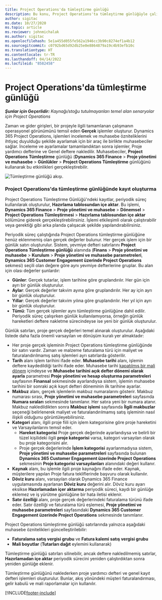 ```yaml
---
title: Project Operations'da tümleştirme günlüğü
description: Bu konu, Project Operations'ta tümleştirme günlüğüyle çalışma hakkında bilgi sağlar.
author: sigitac
ms.date: 10/27/2020
ms.topic: article
ms.reviewer: johnmichalak
ms.author: sigitac
ms.openlocfilehash: 5e1a455d055fe562a1946cc3b90c8274ef1a4b12
ms.sourcegitcommit: c0792bd65d92db25e0e8864879a19c4b93efb10c
ms.translationtype: HT
ms.contentlocale: tr-TR
ms.lasthandoff: 04/14/2022
ms.locfileid: "8582458"
---
```

# <a name="integration-journal-in-project-operations"></a>Project Operations'da tümleştirme günlüğü

_**Şunlar için Geçerlidir:** Kaynağı/stoğu tutulmayanları temel alan senaryolar için Project Operations_

Zaman ve gider girişleri, bir projeyle ilgili tamamlanan çalışmanın operasyonel görünümünü temsil eden **Gerçek** işlemler oluşturur. Dynamics 365 Project Operations, işlemleri incelemek ve muhasebe özniteliklerini ihtiyaç duyulduğu şekilde ayarlamak için bir araç ile birlikte muhasebeciler sağlar. İnceleme ve ayarlamalar tamamlandıktan sonra işlemler, Proje yardımcı defterine ve Genel deftere nakledilir. Muhasebeciler, **Project Operations Tümleştirme** günlüğü (**Dynamics 365 Finance** > **Proje yönetimi ve muhasebe** > **Günlükler** > **Project Operations Tümleştirme** günlüğünü kullanarak bu etkinlikleri gerçekleştirebilir.

![Tümleştirme günlüğü akışı.](./media/IntegrationJournal.png)

### <a name="create-records-in-the-project-operations-integration-journal"></a>Project Operations'da tümleştirme günlüğünde kayıt oluşturma

Project Operations Tümleştirme Günlüğü'ndeki kayıtlar, periyodik süreç kullanılarak oluşturulur, **Hazırlama tablosundan içe aktar**. Bu işlemi, **Dynamics 365 Finance** > **Proje yönetimi ve muhasebe** > **Dönemsel** > **Project Operations Tümleştirmesi** > **Hazırlama tablosundan içe aktar** bölümüne giderek gerçekleştirebilirsiniz. İşlemi etkileşimli olarak çalıştırabilir veya gerektiği gibi arka planda çalışacak şekilde yapılandırabilirsiniz.

Periyodik süreç çalıştığında Project Operations tümleştirme günlüğüne henüz eklenmemiş olan gerçek değerler bulunur. Her gerçek işlem için bir günlük satırı oluşturulur.
Sistem, yevmiye defteri satırlarını **Project Operations Tümleştirme günlüğü** alanında (**Finans** > **Proje yönetimi ve muhasebe** > **Kurulum** > **Proje yönetimi ve muhasebe parametreleri**, **Dynamics 365 Customer Engagement üzerinde Project Operations** sekmesi) seçili olan değere göre aynı yevmiye defterlerine gruplar. Bu alan için olası değerler şunlardır:

  - **Günler**: Gerçek tutarlar, işlem tarihine göre gruplandırılır. Her gün için ayrı bir günlük oluşturulur.
  - **Aylar**: Gerçek değerler takvim ayına göre gruplandırılır. Her ay için ayrı bir günlük oluşturulur.
  - **Yıllar**: Gerçek değerler takvim yılına göre gruplandırılır. Her yıl için ayrı bir günlük oluşturulur.
  - **Tümü**: Tüm gerçek işlemler aynı tümleştirme günlüğüne dahil edilir. Periyodik süreç çalışırken günlük kullanılamıyorsa, örneğin günlük hareketleri deftere nakletme sürecindeyse ise yeni bir günlük oluşturulur.

Günlük satırları, proje gerçek değerleri temel alınarak oluşturulur. Aşağıdaki listede daha fazla önemli varsayılan ve dönüşüm kuralı yer almaktadır:

  - Her proje gerçek işleminin Project Operations tümleştirme günlüğünde bir satırı vardır. Zaman ve malzeme faturalama türü için maliyet ve faturalandırılmamış satış işlemleri ayrı satırlarda gösterilir.
  - **Tarih** alanı işlem tarihini ifade eder. **Muhasebe tarihi** alanı, işlemin deftere kaydedildiği tarihi ifade eder. Muhasebe tarihi [kapatılmış bir mali dönem](/dynamics365/finance/general-ledger/close-general-ledger-at-period-end) içindeyse ve **Muhasebe tarihini açık defter dönemi olarak ayarla** parametresi **Proje yönetimi ve hesap oluşturma parametreleri** sayfasının **Finansal** sekmesinde ayarlandıysa sistem, işlemin muhasebe tarihini bir sonraki açık kayıt defteri döneminin ilk tarihine ayarlar.
  - **Makbuz** alanı, gerçek işlemlerin makbuz numaralarını gösterir. Makbuz numarası sırası, **Proje yönetimi ve muhasebe parametreleri** sayfasında **Numara sıraları** sekmesinde tanımlanır. Her satıra yeni bir numara atanır. Makbuz nakledildikten sonra **Makbuz işlemi** sayfasında **İlgili makbuzlar** seçeneği belirlenerek maliyet ve faturalandırılmamış satış işleminin nasıl ilişkili olduğunu görüntüleyebilirsiniz.
  - **Kategori** alanı, ilgili proje fiili için işlem kategorisine göre proje hareketini ve Varsayılanlarını temsil eder.
    - **Hareket kategorisi** Proje gerçek değerinde ayarlandıysa ve belirli bir tüzel kişilideki ilgili **proje kategorisi** varsa, kategori varsayılan olarak bu proje kategorisini alır.
    - Proje gerçek değerlerinde **İşlem kategorisi** ayarlanmadıysa sistem, **Proje yönetimi ve muhasebe parametreleri** sayfasında bulunan **Dynamics 365 Customer Engagement üzerinde Project Operations** sekmesinin **Proje kategorisi varsayılanları** alanındaki değeri kullanır.
  - **Kaynak** alanı, bu işlemle ilgili proje kaynağını ifade eder. Kaynak, müşterilere yapılan Proje fatura tekliflerinde başvuru olarak kullanılır.
  - **Döviz kuru** alanı, varsayılan olarak Dynamics 365 Finance uygulamasında ayarlanan **Döviz kuru** değerini alır. Döviz kuru ayarı eksikse **Hazırlamadan içer aktarma** periyodik süreci, kaydı bir günlüğe eklemez ve iş yürütme günlüğüne bir hata iletisi eklenir.
  - **Satır özelliği** alanı, proje gerçek değerlerindeki faturalama türünü ifade eder. Satır özelliği ve faturalama türü eşlemesi, **Proje yönetimi ve muhasebe parametreleri** sayfasındaki **Dynamics 365 Customer Engagement üzerinde Project Operations** sekmesinde tanımlanır.

Project Operations tümleştirme günlüğü satırlarında yalnızca aşağıdaki muhasebe öznitelikleri güncelleştirilebilir:

- **Faturalama satış vergisi grubu** ve **Fatura kalemi satış vergisi grubu**
- **Mali boyutlar** (**Tutarları dağıt** eylemini kullanarak)

Tümleştirme günlüğü satırları silinebilir, ancak deftere nakledilmemiş satırlar, **Hazırlamadan içe aktar** periyodik sürecini yeniden çalıştırdıktan sonra yeniden günlüğe eklenir.

Tümleştirme günlüğünü naklederken proje yardımcı defteri ve genel kayıt defteri işlemleri oluşturulur. Bunlar, akış yönündeki müşteri faturalandırması, gelir kabulü ve mali raporlamalar için kullanılır.


[!INCLUDE[footer-include](../includes/footer-banner.md)]
